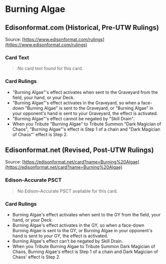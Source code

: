 # Burning Algae

## Edisonformat.com (Historical, Pre-UTW Rulings)

Source: [https://www.edisonformat.com/rulings](https://www.edisonformat.com/rulings)

### Card Text

> No card text found for this card.

### Card Rulings

*   "Burning Algae"'s effect activates when sent to the Graveyard from the field, your hand, or your Deck.
*   "Burning Algae"'s effect activates in the Graveyard, so when a face-down "Burning Algae" is sent to the Graveyard, or "Burning Algae" in your opponent's hand is sent to your Graveyard, the effect is activated.
*   "Burning Algae"'s effect cannot be negated by "Skill Drain".
*   When you Tribute "Burning Algae" to Tribute Summon "Dark Magician of Chaos", "Burning Algae"'s effect is Step 1 of a chain and "Dark Magician of Chaos"' effect is Step 2.

## Edisonformat.net (Revised, Post-UTW Rulings)

Source: [https://edisonformat.net/card?name=Burning%20Algae](https://edisonformat.net/card?name=Burning%20Algae)

### Edison-Accurate PSCT

> No Edison-Accurate PSCT available for this card.

### Card Rulings

*   Burning Algae's effect activates when sent to the GY from the field, your hand, or your Deck.
*   Burning Algae's effect activates in the GY, so when a face-down Burning Algae is sent to the GY, or Burning Algae in your opponent's hand is sent to your GY, the effect is activated.
*   Burning Algae's effect can't be negated by Skill Drain.
*   When you Tribute Burning Algae to Tribute Summon Dark Magician of Chaos, Burning Algae's effect is Step 1 of a chain and Dark Magician of Chaos' effect is Step 2.
            